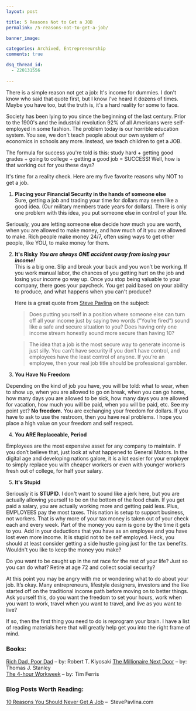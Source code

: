 ```yaml
---
layout: post

title: 5 Reasons Not to Get a JOB
permalink: /5-reasons-not-to-get-a-job/

banner_image:

categories: Archived, Entrepreneurship
comments: true

dsq_thread_id:
  - 220131556
  
---
```



There is a simple reason not get a job: It's income for dummies. I don't know who said that quote first, but I know I&#8217;ve heard it dozens of times. Maybe you have too, but the truth is, it's a hard reality for some to face.

Society has been lying to you since the beginning of the last century. Prior to the 1900's and the industrial revolution 92% of all Americans were self-employed in some fashion. The problem today is our horrible education system. You see, we don't teach people about our own system of economics in schools any more. Instead, we teach children to get a JOB.

The formula for success you're told is this: study hard + getting good grades + going to college + getting a good job = SUCCESS! Well, how is that working out for you these days?

It's time for a reality check. Here are my five favorite reasons why NOT to get a job.

1. **Placing your Financial Security in the hands of someone else**    
Sure, getting a job and trading your time for dollars may seem like a good idea. (Our military members trade years for dollars). There is only one problem with this idea, you put someone else in control of your life.
    
 Seriously, you are letting someone else decide how much you are worth, when you are allowed to make money, and how much of it you are allowed to make. Rich people make money 24/7, often using ways to get other people, like YOU, to make money for them.</li> 
  
2. **It's Risky** ***You are always ONE accident away from losing your income!***        
This is a big one. Slip and break your back and you won&#8217;t be working. If you work manual labor, the chances of you getting hurt on the job and losing your income go way up. Once you stop being valuable to your company, there goes your paycheck. You get paid based on your ability to produce, and what happens when you can't produce?
        
	Here is a great quote from [Steve Pavlina][1] on the subject:
        
	>Does putting yourself in a position where someone else can turn off all your income just by saying two words (”You’re fired”) sound like a safe and secure situation to you? Does having only one income stream honestly sound more secure than having 10?

	>The idea that a job is the most secure way to generate income is just silly. You can’t have security if you don’t have control, and employees have the least control of anyone. If you’re an employee, then your real job title should be professional gambler.
    
3. **You Have No Freedom**
        
 Depending on the kind of job you have, you will be told: what to wear, when to show up, when you are allowed to go on break, when you can go home, how many days you are allowed to be sick, how many days you are allowed for vacation, how much you will be paid, when you will be paid, etc. See my point yet? **No freedom.** You are exchanging your freedom for dollars. If you have to ask to use the restroom, then you have real problems. I hope you place a high value on your freedom and self respect.</li> 

4. **You ARE Replaceable, Period**
            
 Employees are the most expensive asset for any company to maintain. If you don&#8217;t believe that, just look at what happened to General Motors. In the digital age and developing nations galore, it is a lot easier for your employer to simply replace you with cheaper workers or even with younger workers fresh out of college, for half your salary.</li> 

5. **It's Stupid**
                
 Seriously it is **STUPID**. I don't want to sound like a jerk here, but you are actually allowing yourself to be on the bottom of the food chain. If you get paid a salary, you are actually working more and getting paid less. Plus, EMPLOYEES pay the most taxes. This nation is setup to support business, not workers. That is why more of your tax money is taken out of your check each and every week. Part of the money you earn is gone by the time it gets to you. Add in your deductions that you have as an employee and you have lost even more income. It is stupid not to be self employed. Heck, you should at least consider getting a side hustle going just for the tax benefits. Wouldn't you like to keep the money you make?

Do you want to be caught up in the rat race for the rest of your life? Just so you can do what? Retire at age 72 and collect social security?
                
At this point you may be angry with me or wondering what to do about your job. It&#8217;s okay. Many entrepreneurs, lifestyle designers, investors and the like started off on the traditional income path before moving on to better things. Ask yourself this, do you want the freedom to set your hours, work when you want to work, travel when you want to travel, and live as you want to live?
                
If so, then the first thing you need to do is reprogram your brain. I have a list of reading materials here that will greatly help get you into the right frame of mind.
                
### Books:
[Rich Dad, Poor Dad][2] &#8211; by: Robert T. Kiyosaki
[The Millionaire Next Door][3] &#8211; by: ﻿Thomas J. Stanley                
[The 4-hour Workweek][4] &#8211; by: Tim Ferris
             
### Blog Posts Worth Reading:  
[10 Reasons You Should Never Get A Job][5] &#8211;  StevePavlina.com




 [1]: http://www.stevepavlina.com/
 [2]: http://www.amazon.com/Rich-Dad-Poor-Money-That-Middle/dp/044656740X/ref=sr_1_1?ie=UTF8&s=books&qid=1262133960&sr=8-1 "Rich Dad, Poor Dad"
 [3]: http://www.amazon.com/Millionaire-Next-Door-Thomas-Stanley/dp/0671015206/ref=pd_sim_b_6
 [4]: http://www.amazon.com/4-Hour-Workweek-Expanded-Updated-Cutting-Edge/dp/0307465357/ref=sr_1_1?ie=UTF8&s=books&qid=1262134195&sr=1-1
 [5]: http://www.stevepavlina.com/blog/2006/07/10-reasons-you-should-never-get-a-job/